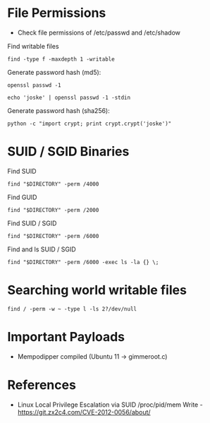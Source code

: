# File Permissions

* Check file permissions of /etc/passwd and /etc/shadow

Find writable files
```
find -type f -maxdepth 1 -writable
```

Generate password hash (md5):
```
openssl passwd -1
```
```
echo 'joske' | openssl passwd -1 -stdin
```

Generate password hash (sha256):
```
python -c "import crypt; print crypt.crypt('joske')"
```

# SUID / SGID Binaries

Find SUID
```
find "$DIRECTORY" -perm /4000
```

Find GUID
```
find "$DIRECTORY" -perm /2000
```

Find SUID / SGID
```
find "$DIRECTORY" -perm /6000
```

Find and ls SUID / SGID
```
find "$DIRECTORY" -perm /6000 -exec ls -la {} \;
```

# Searching world writable files
```
find / -perm -w ~ -type l -ls 2?/dev/null
```

# Important Payloads
- Mempodipper compiled (Ubuntu 11 -> gimmeroot.c)

# References

- Linux Local Privilege Escalation via SUID /proc/pid/mem Write - https://git.zx2c4.com/CVE-2012-0056/about/
